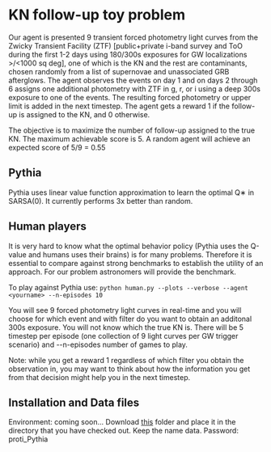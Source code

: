 # KN follow-up toy problem
Our agent is presented 9 transient forced photometry light curves from the Zwicky Transient Facility (ZTF) [public+private i-band survey and ToO during the first 1-2 days using 180/300s exposures for GW localizations >/<1000 sq deg], one of which is the KN and the rest are contaminants, chosen randomly from a list of supernovae and unassociated GRB afterglows. The agent observes the events on day 1 and on days 2 through 6 assigns one additional photometry with ZTF in g, r, or i using a deep 300s exposure to one of the events. The resulting forced photometry or upper limit is added in the next timestep. The agent gets a reward 1 if the follow-up is assigned to the KN, and 0 otherwise. 

The objective is to maximize the number of follow-up assigned to the true KN. The maximum achievable score is 5. A random agent will achieve an expected score of 5/9 = 0.55

## Pythia
Pythia uses linear value function approximation to learn the optimal Q∗ in SARSA(0). It currently performs 3x better than random.

## Human players
It is very hard to know what the optimal behavior policy (Pythia uses the Q-value and humans uses their brains) is for many problems. Therefore it is essential to compare against strong benchmarks to establish the utility of an approach. For our problem astronomers will provide the benchmark.

To play against Pythia use: `python human.py --plots --verbose --agent <yourname> --n-episodes 10`

You will see 9 forced photometry light curves in real-time and you will choose for which event and with filter do you want to obtain an additonal 300s exposure. You will not know which the true KN is. There will be 5 timestep per episode (one collection of 9 light curves per GW trigger scenario) and --n-episodes number of games to play.

Note: while you get a reward 1 regardless of which filter you obtain the observation in, you may want to think about how the information you get from that decision might help you in the next timestep.

## Installation and Data files

Environment: coming soon...
Download [this](https://1drv.ms/u/s!At8xIP1B4oiJi-cSo5g2jJbBE_Bi5A?e=mBOVNp) folder and place it in the directory that you have checked out. Keep the name data.
Password: proti_Pythia
